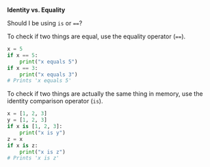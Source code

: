 **Identity vs. Equality**

Should I be using `is` or `==`?

To check if two things are equal, use the equality operator (`==`).
```py
x = 5
if x == 5:
    print("x equals 5")
if x == 3:
    print("x equals 3")
# Prints 'x equals 5'
```

To check if two things are actually the same thing in memory, use the identity comparison operator (`is`).
```py
x = [1, 2, 3]
y = [1, 2, 3]
if x is [1, 2, 3]:
    print("x is y")
z = x
if x is z:
    print("x is z")
# Prints 'x is z'
```
